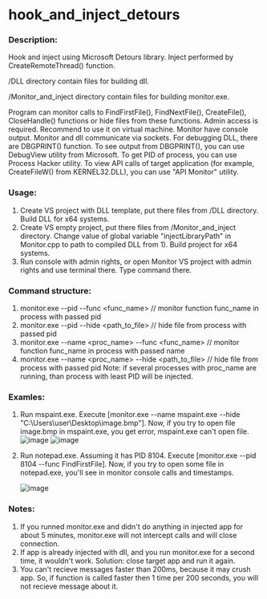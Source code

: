 # hook_and_inject_detours
### Description:
Hook and inject using Microsoft Detours library. Inject performed by CreateRemoteThread() function. 

/DLL directory contain files for building dll.

/Monitor_and_inject directory contain files for building monitor.exe.

Program can monitor calls to FindFirstFile(),  FindNextFile(), CreateFile(), CloseHandle() functions or hide files from these functions. Admin access is required. Recommend to use it on virtual machine.
Monitor have console output. Monitor and dll communicate via sockets. For debugging DLL, there are DBGPRINT() function. To see output from DBGPRINT(), you can use DebugView utility from Microsoft. To get PID of process, you can use Process Hacker utility. To view API calls of target application (for example, CreateFileW() from KERNEL32.DLL), you can use "API Monitor" utility.

### Usage:
1) Create VS project with DLL template, put there files from /DLL directory. Build DLL for x64 systems.
2) Create VS empty project, put there files from /Monitor_and_inject directory. Change value of global variable "injectLibraryPath" in Monitor.cpp to path to compiled DLL from 1). Build project for x64 systems.
3) Run console with admin rights, or open Monitor VS project with admin rights and use terminal there. Type command there.

### Command structure:
1) monitor.exe --pid <pid> --func <func_name> // monitor function func_name in process with passed pid
2) monitor.exe --pid <pid> --hide <path_to_file> // hide file from process with passed pid
3) monitor.exe --name <proc_name> --func <func_name> // monitor function func_name in process with passed name
4) monitor.exe --name <proc_name> --hide <path_to_file> // hide file from process with passed pid
Note: if several processes with proc_name are running, than process with least PID will be injected.

### Examles:
1) Run mspaint.exe. Execute [monitor.exe --name mspaint.exe --hide "C:\Users\user\Desktop\image.bmp"].
  Now, if you try to open file image.bmp in mspaint.exe, you get error, mspaint.exe can't open file.
![image](https://github.com/Grizzzlyy/hook_and_inject_detours/assets/96661760/e9535c80-8769-4b67-bf55-9c05d36a5b94)
![image](https://github.com/Grizzzlyy/hook_and_inject_detours/assets/96661760/825bbc52-abac-4375-a98e-ca0add08bc2d)
2) Run notepad.exe. Assuming it has PID 8104. Execute [monitor.exe --pid 8104 --func FindFirstFile].
   Now, if you try to open some file in notepad.exe, you'll see in monitor console calls and timestamps.
   
   ![image](https://github.com/Grizzzlyy/hook_and_inject_detours/assets/96661760/dfefd4d7-cfe1-46a0-893f-f6b4869399af)

### Notes:
1) If you runned monitor.exe and didn't do anything in injected app for about 5 minutes, monitor.exe will not intercept calls and will close connection.
2) If app is already injected with dll, and you run monitor.exe for a second time, it wouldn't work. Solution: close target app and run it again.
3) You can't recieve messages faster than 200ms, because it may crush app. So, if function is called faster then 1 time per 200 seconds, you will not recieve message about it.
